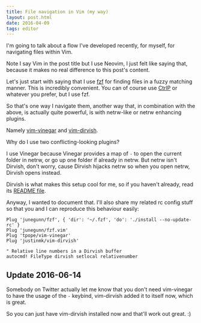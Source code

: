 ```yaml
---
title: File navigation in Vim (my way)
layout: post.html
date: 2016-04-09
tags: editor
---
```


I'm going to talk about a flow I've developed recently, for myself, for
navigating files within Vim.

Note I say Vim in the post title but I use Neovim, I just felt like saying that,
because it makes no real difference to this post's content.

Let's just start with saying that I use [fzf][fzf] for finding files in a fuzzy
matching manner.  This is incredibly convenient.  You can of course use
[CtrlP][ctrlp] or whatever you prefer, but I use fzf.

[fzf]: https://github.com/junegunn/fzf
[ctrlp]: https://github.com/ctrlpvim/ctrlp.vim

So that's one way I navigate them, another way that, in combination with the
above, is actually quite powerful, is with netrw-like or netrw enhancing
plugins.

Namely [vim-vinegar][vinegar] and [vim-dirvish][dirvish].

[vinegar]: https://github.com/tpope/vim-vinegar
[dirvish]: https://github.com/justinmk/vim-dirvish

Why do I use two conflicting-looking plugins?

I use Vinegar because Vinegar provides a map of `-` to open the current folder
in netrw, or go up one folder if already in netrw. But netrw isn't Dirvish,
don't worry, cause Dirvish hijacks netrw so when you open netrw, Dirvish opens
instead.

Dirvish is what makes this setup cool for me, so if you haven't already, read
its [README file][dirvish-readme].

[dirvish-readme]: https://github.com/justinmk/vim-dirvish#readme

Anyway, I wanted to document that.  I'll also share my related rc config stuff
so that you and I can reproduce this behaviour easily:

```
Plug 'junegunn/fzf', { 'dir': '~/.fzf', 'do': './install --no-update-rc' }
Plug 'junegunn/fzf.vim'
Plug 'tpope/vim-vinegar'
Plug 'justinmk/vim-dirvish'

" Relative line numbers in a Dirvish buffer
autocmd! FileType dirvish setlocal relativenumber
```

## Update 2016-06-14

Somebody on Twitter actually let me know that you don't need vim-vinegar to have
the usage of the `-` keybind, vim-dirvish added it to itself now, which is
great.

So you can just have vim-dirvish installed now and that'll work out great. :)
